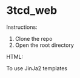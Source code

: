 # 3tcd_web

Instructions:
1. Clone the repo
2. Open the root directory 

HTML:

To use JinJa2 templates
